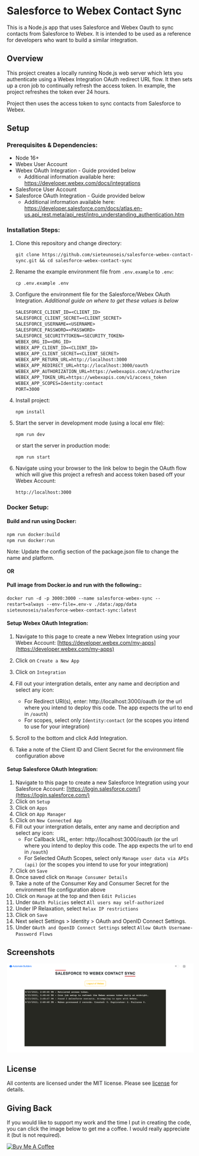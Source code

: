# Salesforce to Webex Contact Sync

This is a Node.js app that uses Salesforce and Webex Oauth to sync contacts from Salesforce to Webex.  It is intended to be used as a reference for developers who want to build a similar integration.

## Overview

This project creates a locally running Node.js web server which lets you authenticate using a Webex Integration OAuth redirect URL flow. It then sets up a cron job to continually refresh the access token. In example, the project refreshes the token ever 24 hours.

Project then uses the access token to sync contacts from Salesforce to Webex.


## Setup

### Prerequisites & Dependencies: 

- Node 16+
- Webex User Account
- Webex OAuth Integration - Guide provided below
   - Additional information available here: https://developer.webex.com/docs/integrations
- Salesforce User Account
- Salesforce OAuth Integration - Guide provided below
   - Additional information available here: https://developer.salesforce.com/docs/atlas.en-us.api_rest.meta/api_rest/intro_understanding_authentication.htm
   
### Installation Steps:

1. Clone this repository and change directory:

   ```
   git clone https://github.com/sieteunoseis/salesforce-webex-contact-sync.git && cd salesforce-webex-contact-sync
   ```

2. Rename the example environment file from `.env.example` to `.env`:
   ```
   cp .env.example .env
   ```
3. Configure the environment file for the Salesforce/Webex OAuth Integration.
   *Additional guide on where to get these values is below*

   ```env
   SALESFORCE_CLIENT_ID=<CLIENT_ID>
   SALESFORCE_CLIENT_SECRET=<CLIENT_SECRET>
   SALESFORCE_USERNAME=<USERNAME>
   SALESFORCE_PASSWORD=<PASSWORD>
   SALESFORCE_SECURITYTOKEN=<SECURITY_TOKEN>
   WEBEX_ORG_ID=<ORG_ID>
   WEBEX_APP_CLIENT_ID=<CLIENT_ID>
   WEBEX_APP_CLIENT_SECRET=<CLIENT_SECRET>
   WEBEX_APP_RETURN_URL=http://localhost:3000
   WEBEX_APP_REDIRECT_URL=http://localhost:3000/oauth
   WEBEX_APP_AUTHORIZATION_URL=https://webexapis.com/v1/authorize
   WEBEX_APP_TOKEN_URL=https://webexapis.com/v1/access_token
   WEBEX_APP_SCOPES=Identity:contact
   PORT=3000
   ```
4. Install project:
   ```
   npm install
   ```
5. Start the server in development mode (using a local env file):
   ```
   npm run dev
   ```
   or start the server in production mode:
   
   ```
   npm run start
   ```

6. Navigate using your browser to the link below to begin the OAuth flow which will give this project a refresh and access token based off your Webex Account:
   ```
   http://localhost:3000
   ```

### Docker Setup:

#### Build and run using Docker:

```
npm run docker:build
npm run docker:run
```

Note: Update the config section of the package.json file to change the name and platform.

#### OR

#### Pull image from Docker.io and run with the following::

```
docker run -d -p 3000:3000 --name salesforce-webex-sync --restart=always --env-file=.env-v ./data:/app/data sieteunoseis/salesforce-webex-contact-sync:latest
```

#### Setup Webex OAuth Integration:

1. Navigate to this page to create a new Webex Integration using your Webex Account:
   [https://developer.webex.com/my-apps](https://developer.webex.com/my-apps)
   
2. Click on ``Create a New App``
3. Click on ``Integration``
4. Fill out your intergration details, enter any name and decription and select any icon:
   - For Redirect URI(s), enter: http://localhost:3000/oauth
      (or the url where you intend to deploy this code.  The app expects the url to end in ``/oauth``)
   - For scopes, select only ``Identity:contact``
      (or the scopes you intend to use for your integration)
5. Scroll to the bottom and click Add Integration.
6. Take a note of the Client ID and Client Secret for the environment file configuration above

#### Setup Salesforce OAuth Integration:

1. Navigate to this page to create a new Salesforce Integration using your Salesforce Account:
   [https://login.salesforce.com/](https://login.salesforce.com/)
2. Click on ``Setup``
3. Click on ``Apps``
4. Click on ``App Manager``
5. Click on ``New Connected App``
6. Fill out your intergration details, enter any name and decription and select any icon:
   - For Callback URL, enter: http://localhost:3000/oauth
      (or the url where you intend to deploy this code.  The app expects the url to end in ``/oauth``)
   - For Selected OAuth Scopes, select only ``Manage user data via APIs (api)``
      (or the scopes you intend to use for your integration)
7. Click on ``Save``
8. Once saved click on ``Manage Consumer Details``
9. Take a note of the Consumer Key and Consumer Secret for the environment file configuration above
10. Click on ``Manage`` at the top and then ``Edit Policies``
11. Under ``OAuth Policies`` select ``All users may self-authorized``
12. Under IP Relaxation, select ``Relax IP restrictions``
13. Click on ``Save``
14. Next select Settings > Identity > OAuth and OpenID Connect Settings.
15. Under ``OAuth and OpenID Connect Settings`` select ``Allow OAuth Username-Password Flows``

## Screenshots

![Authenticated](https://github.com/sieteunoseis/salesforce-webex-contact-sync/blob/main/screenshots/authenticated.png?raw=true)

## License

All contents are licensed under the MIT license. Please see [license](LICENSE) for details.


## Giving Back

If you would like to support my work and the time I put in creating the code, you can click the image below to get me a coffee. I would really appreciate it (but is not required).

<a href="https://www.buymeacoffee.com/automatebldrs" target="_blank"><img src="https://cdn.buymeacoffee.com/buttons/default-orange.png" alt="Buy Me A Coffee" height="41" width="174"></a>
